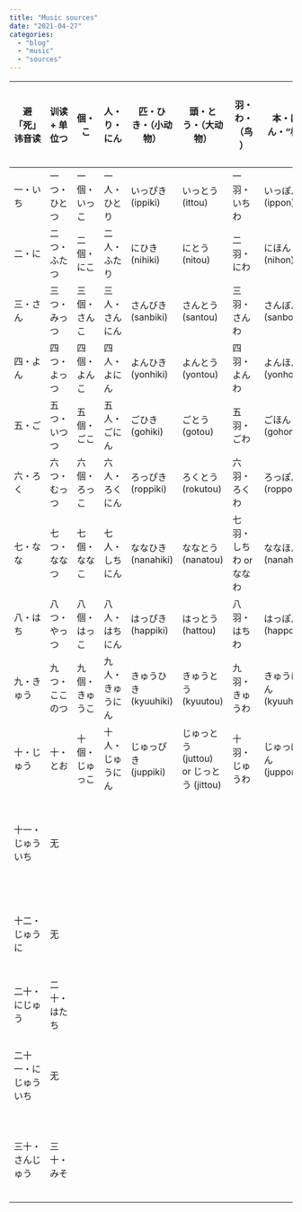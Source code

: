 ```yaml
---
title: "Music sources"
date: "2021-04-27"
categories: 
  - "blog"
  - "music"
  - "sources"
---
```


<div class="overflow-wrapper" markdown="block">

| 避「死」讳音读 | 训读 + 单位つ | 個・こ | 人・り・にん | 匹・ひき・（小动物） | 頭・とう・（大动物） | 羽・わ・（鸟） | 本・ほん・“根” | 泊・はく・“宿” | 時・じ | 分・ふん | 月・がつ | 日・か・にち・（日期） | 日・か・にち・“天” | 足・そく・“双/对”（鞋袜） | 組・くみ・“双/对”（手套等） | 着・ちゃく・ “件”（服装） 
| - | - | - | - | - | - | - | - | - | - | - | - | - | - | - | - | - 
| 一・いち | 一つ・ひとつ | 一個・いっこ | 一人・ひとり | いっぴき (ippiki) | いっとう (ittou) | 一羽・いちわ | いっぽん (ippon) | いっぱく (ippaku) | いちじ | いっぷん | 一月（いちがつ） | 一日・ついたち | 一日（いちにち） | 一足・いっそく | 一組・ひとくみ | 一着・いっちゃく 
| 二・に | 二つ・ふたつ | 二個・にこ | 二人・ふたり | にひき (nihiki) | にとう (nitou) | 二羽・にわ | にほん (nihon) | にはく (nihaku) | にじ | にふん | 二月（にがつ） | 二日・ふつか | 二日（ふつか） | 二足・にそく | 二組・ふたくみ | 二着・にちゃく |
| 三・さん | 三つ・みっつ | 三個・さんこ | 三人・さんにん | さんびき (sanbiki) | さんとう (santou) | 三羽・さんわ | さんぼん (sanbon) | さんぱく (sanpaku) | さんじ | さんぷん | 三月（さんがつ） | 三日・みっか | 三日（みっか） | 三足・さんぞく | 三組・さんくみ | 三着・さんちゃく |
| 四・よん | 四つ・よっつ | 四個・よんこ | 四人・よにん | よんひき (yonhiki) | よんとう (yontou) | 四羽・よんわ | よんほん (yonhon) | よんはく (yonhaku) | よじ | よんぷん | 四月（しがつ） | 四日・よっか | 四日（よっか） | 四足・よんそく | 四組・よんくみ | 四着・よんちゃく |
| 五・ご | 五つ・いつつ | 五個・ごこ | 五人・ごにん | ごひき (gohiki) | ごとう (gotou) | 五羽・ごわ | ごほん (gohon) | ごはく (gohaku) | ごじ | ごふん | 五月（ごがつ） | 五日・いつか | 五日（いつか） | 五足・ごそく | 五組・ごくみ | 五着・ごちゃく |
| 六・ろく | 六つ・むっつ | 六個・ろっこ | 六人・ろくにん | ろっぴき (roppiki) | ろくとう (rokutou) | 六羽・ろくわ | ろっぽん (roppon) | ろっぱく (roppaku) | ろくじ | ろっぷん | 六月（ろくがつ） | 六日・むいか | 六日（むいか） | 六足・ろくそく | 六組・ろっくみ | 六着・ろっちゃく |
| 七・なな | 七つ・ななつ | 七個・ななこ | 七人・しちにん | ななひき (nanahiki) | ななとう (nanatou) | 七羽・しちわ or ななわ | ななほん (nanahon) | ななはく (nanahaku) | しちじ | ななふん | 七月（しちがつ） | 七日・なのか | 七日（なのか） | 七足・ななそく | 七組・ななくみ | 七着・ななちゃく |
| 八・はち | 八つ・やっつ | 八個・はっこ | 八人・はちにん | はっぴき (happiki) | はっとう (hattou) | 八羽・はちわ | はっぽん (happon) | はっぱく (happaku) | はちじ | はっぷん | 八月（はちがつ） | 八日・ようか | 八日（ようか） | 八足・はっそく | 八組・はっくみ | 八着・はっちゃく |
| 九・きゅう | 九つ・ここのつ | 九個・きゅうこ | 九人・きゅうにん | きゅうひき (kyuuhiki) | きゅうとう (kyuutou) | 九羽・きゅうわ | きゅうほん (kyuuhon) | きゅうはく (kyuuhaku) | くじ | きゅうふん | 九月（くがつ） | 九日・ここのか | 九日（ここのか） | 九足・きゅうそく | 九組・きゅうくみ | 九着・きゅうちゃく |
| 十・じゅう | 十・とお | 十個・じゅっこ | 十人・じゅうにん | じゅっぴき (juppiki) | じゅっとう (juttou) or じっとう (jittou) | 十羽・じゅうわ | じゅっぽん (juppon) | じゅっぱく (juppaku) | じゅうじ | じゅっぷん | 十月（じゅうがつ） | 十日・とおか | 十日（とおか） | 十足・じゅっそく | 十組・じゅっくみ | 十着・じゅっちゃく |
| 十一・じゅういち | 无 |  |  |  |  |  |  |  |  |  | 十一月（じゅういちがつ） | 十一日 じゅういちにち |  |  |  |  |
| 十二・じゅうに | 无 |  |  |  |  |  |  |  |  |  | 十二月（じゅうにがつ） | 十二 じゅうににち |  |  |  |  |
| 二十・にじゅう | 二十・はたち |  |  |  |  |  |  |  |  |  |  | 二十日・はつか |  |  |  |  |
| 二十一・にじゅういち | 无 |  |  |  |  |  |  |  |  |  |  | 二十一日 にじゅういちにち |  |  |  |  |
| 三十・さんじゅう | 三十・みそ |  |  |  |  |  |  |  |  |  |  | 三十日 さんじゅうにち |  |  |  |  |</div>

